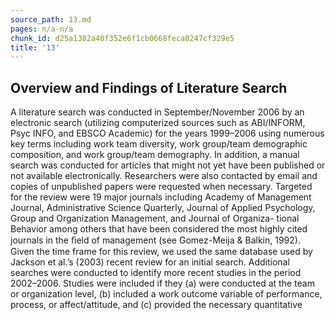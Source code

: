 ```yaml
---
source_path: 13.md
pages: n/a-n/a
chunk_id: d25a1382a40f352e6f1cb0668feca0247cf329e5
title: '13'
---
```

## Overview and Findings of Literature Search

A literature search was conducted in September/November 2006 by an electronic search (utilizing computerized sources such as ABI/INFORM, Psyc INFO, and EBSCO Academic) for the years 1999–2006 using numerous key terms including work team diversity, work group/team demographic composition, and work group/team demography. In addition, a manual search was conducted for articles that might not yet have been published or not available electronically. Researchers were also contacted by email and copies of unpublished papers were requested when necessary. Targeted for the review were 19 major journals including Academy of Management Journal, Administrative Science Quarterly, Journal of Applied Psychology, Group and Organization Management, and Journal of Organiza- tional Behavior among others that have been considered the most highly cited journals in the ﬁeld of management (see Gomez-Meija & Balkin, 1992). Given the time frame for this review, we used the same database used by Jackson et al.’s (2003) recent review for an initial search. Additional searches were conducted to identify more recent studies in the period 2002–2006. Studies were included if they (a) were conducted at the team or organization level, (b) included a work outcome variable of performance, process, or affect/attitude, and (c) provided the necessary quantitative

